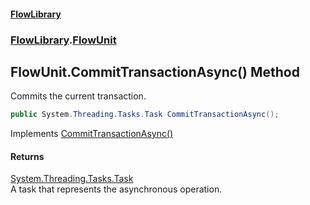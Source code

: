 #### [FlowLibrary](FlowLibrary.md 'FlowLibrary')
### [FlowLibrary](FlowLibrary.md 'FlowLibrary').[FlowUnit](FlowUnit.md 'FlowLibrary.FlowUnit')

## FlowUnit.CommitTransactionAsync() Method

Commits the current transaction.

```csharp
public System.Threading.Tasks.Task CommitTransactionAsync();
```

Implements [CommitTransactionAsync()](IFlowUnit.CommitTransactionAsync().md 'FlowLibrary.Contracts.IFlowUnit.CommitTransactionAsync()')

#### Returns
[System.Threading.Tasks.Task](https://docs.microsoft.com/en-us/dotnet/api/System.Threading.Tasks.Task 'System.Threading.Tasks.Task')  
A task that represents the asynchronous operation.